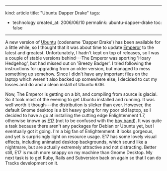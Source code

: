 -----
kind: article
title: "Ubuntu Dapper Drake"
tags:
- technology
created_at: 2006/06/10
permalink: ubuntu-dapper-drake
toc: false
-----

<p>A new version of <a href="http://www.ubuntu.com/">Ubuntu</a> (codename 'Dapper Drake') has been available for a little while, so I thought that it was about time to update <a href="http://www.rousette.org.uk/blog/archives/2005/08/23/the-emperor/">Emperor</a> to the latest and greatest. Unfortunately, I hadn't kept on top of releases, so I was a couple of stable versions behind---The Emperor was sporting 'Hoary Hedgehog', but had missed out on 'Breezy Badger'. I tried following the instructions for upgrading from an older version, but managed to mess something up somehow. Since I didn't have any important files on the laptop which weren't also backed up somewhere else, I decided to cut my losses and do and a clean install of Ubuntu 6.06.</p>

<p>Now, The Emperor is getting on a bit, and compiling from source is glacial. So it took most of the evening to get Ubuntu installed and running. It was well worth it though---the distribution is slicker than ever. However, the default Gnome desktop is a bit heavy going for my poor old laptop, so I decided to have a go at installing the cutting edge Enlightenment 1.7, otherwise known as <a href="http://www.get-e.org/">E17</a> (not to be confused with the <a href="http://www.geocities.com/Hollywood/Lot/5619/east17.htm">boy band</a>). It was quite a task because there aren't any packages for Debian or Ubuntu yet, but I eventually got it going. I'm a big fan of Enlightenment: it looks gorgeous, and yet is surprisingly light on resource usage. E17 has some lovely visual effects, including animated desktop backgrounds, which sound like a nightmare, but are actually extremely attractive and not distracting. Better still, E17 is much more snappy on my machine than Gnome Desktop. My next task is to get Ruby, Rails and Subversion back on again so that I can do Tracks development on it.</p>



